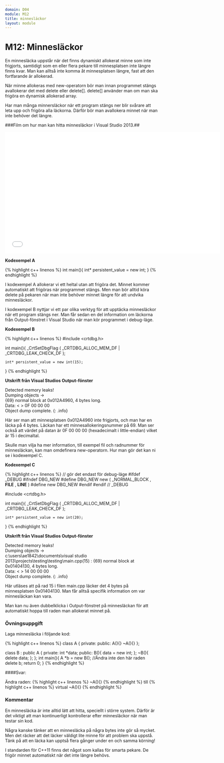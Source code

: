 ```yaml
---
domain: D04
module: M12
title: minnesläckor
layout: module
---
```


# M12: Minnesläckor

En minnesläcka uppstår när det finns dynamiskt allokerat minne som inte frigjorts, samtidigt som en eller flera pekare till minnesplatsen inte längre finns kvar. 
Man kan alltså inte komma åt minnesplatsen längre, fast att den fortfarande är allokerad.

När minne allokeras med new-operatorn bör man innan programmet stängs avallokerar det med delete eller delete[]. 
delete[] använder man om man ska frigöra en dynamisk allokerad array.

Har man många minnersläckor när ett program stängs ner blir svårare att leta upp och frigöra alla läckorna. 
Därför bör man avallokera minnet när man inte behöver det längre.

###Film om hur man kan hitta minnesläckor i Visual Studio 2013.##

<iframe width="710" height="400" src="//www.youtube.com/embed/ADMFo1c3IpE?feature=player_embedded" frameborder="0" allowfullscreen></iframe>

__Kodexempel A__

{% highlight c++ linenos %}
    int main(){
    int* persistent_value = new int;
}
{% endhighlight %}

I kodexempel A allokerar vi ett heltal utan att frigöra det. 
Minnet kommer automatiskt att frigöras när programmet stängs. 
Men man bör alltid köra delete på pekaren när man inte behöver minnet längre för att undvika minnesläckor.

I kodexempel B nyttjar vi ett par olika verktyg för att upptäcka minnesläckor när ett program stängs ner. 
Man får sedan en del information om läckorna från Output-fönstret i Visual Studio när man kör programmet i debug-läge.

__Kodexempel B__

{% highlight c++ linenos %}
#include <crtdbg.h>
 
int main(){
    _CrtSetDbgFlag ( _CRTDBG_ALLOC_MEM_DF | _CRTDBG_LEAK_CHECK_DF );
     
    int* persistent_value = new int(15);
}
{% endhighlight %}

__Utskrift från Visual Studios Output-fönster__

Detected memory leaks!  
Dumping objects ->  
{69} normal block at 0x012A4960, 4 bytes long.  
Data: < > 0F 00 00 00  
Object dump complete.
{: .info}

Här ser man att minnesplatsen 0x012A4960 inte frigjorts, och man har en läcka på 4 bytes. 
Läckan har ett minnesallokeringsnummer på 69.
Man ser också att värdet på datan är 0F 00 00 00 (hexadecimalt i little-endian) vilket är 15 i decimaltal.

Skulle man vilja ha mer information, till exempel fil och radnummer för minnesläckan, kan man omdefinera new-operatorn. 
Hur man gör det kan ni se i kodexempel C.

__Kodexempel C__

{% highlight c++ linenos %}
// gör det endast för debug-läge
#ifdef _DEBUG
   #ifndef DBG_NEW
      #define DBG_NEW new ( _NORMAL_BLOCK , __FILE__ , __LINE__ )
      #define new DBG_NEW
   #endif
#endif  // _DEBUG
 
#include <crtdbg.h>
 
int main(){
    _CrtSetDbgFlag ( _CRTDBG_ALLOC_MEM_DF | _CRTDBG_LEAK_CHECK_DF );
     
    int* persistent_value = new int(20);
}
{% endhighlight %}

__Utskrift från Visual Studios Output-fönster__

Detected memory leaks!  
Dumping objects ->  
c:\users\ae1842\documents\visual studio 2013\projects\testing\testing\main.cpp(15) : {69} normal block at 0x01404130, 4 bytes long.  
Data: < > 14 00 00 00  
Object dump complete.
{: .info}

Här utläses att på rad 15 i filen main.cpp läcker det 4 bytes på minnesplatsen 0x01404130. 
Man får alltså specifik information om var minnesläckan kan vara.

Man kan nu även dubbelklicka i Output-fönstret på minnesläckan för att automatiskt hoppa till raden man allokerat minnet på.

### Övningsuppgift

Laga minnesläcka i följande kod:

{% highlight c++ linenos %}
class A {
private:
public:
   A(){}
   ~A(){}
};

class B : public A {
private:
   int *data;
public:
   B(){
      data = new int;
   };
   ~B(){
      delete data;
   };
};
int main(){
   A *b = new B(); //Ändra inte den här raden
   delete b;
   return 0;
}
{% endhighlight %}

####Svar:

Ändra raden:
{% highlight c++ linenos %}
~A(){}
{% endhighlight %}
till
{% highlight c++ linenos %}
virtual ~A(){}
{% endhighlight %}

### Kommentar

En minnesläcka är inte alltid lätt att hitta, speciellt i större system. Därför är det viktigt att man kontinuerligt kontrollerar efter minnesläckor när man testar sin kod.

Några kanske tänker att en minnesläcka på några bytes inte gör så mycket. 
Men det räcker att det läcker väldigt lite minne för att problem ska uppstå. 
Tänk på att en läcka kan upptså flera gånger under en och samma körning!

I standarden för C++11 finns det något som kallas för smarta pekare. 
De frigör minnet automatiskt när det inte längre behövs.

